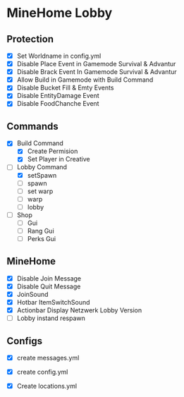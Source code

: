 # MineHome Lobby



## Protection

- [X] Set Worldname in config.yml
- [X] Disable Place Event in Gamemode Survival & Advantur
- [X] Disable Brack Event In Gamemode Survival & Advantur
- [X] Allow Build in Gamemode with Build Command
- [X] Disable Bucket Fill & Emty Events
- [X] Disable EntityDamage Event
- [X] Disable FoodChanche Event

## Commands

- [X] Build Command
  - [x] Create Permision
  - [x] Set Player in Creative 
- [ ] Lobby Command
    - [X] setSpawn
    - [ ] spawn
    - [ ] set warp
    - [ ] warp
    - [ ] lobby 
- [ ] Shop
    - [ ] Gui
    - [ ] Rang Gui
    - [ ] Perks Gui

## MineHome
- [X] Disable Join Message
- [X] Disable Quit Message
- [X] JoinSound
- [X] Hotbar ItemSwitchSound
- [X] Actionbar Display Netzwerk Lobby Version
- [ ] Lobby instand respawn

## Configs
- [x] create messages.yml
- [x] create config.yml
- [X] Create locations.yml


  

